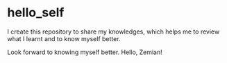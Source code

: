 # hello_self

I create this repository to share my knowledges, which helps me to review what I learnt and to know myself better.

Look forward to knowing myself better. Hello, Zemian!
